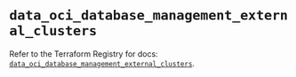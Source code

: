 # `data_oci_database_management_external_clusters`

Refer to the Terraform Registry for docs: [`data_oci_database_management_external_clusters`](https://registry.terraform.io/providers/oracle/oci/7.19.0/docs/data-sources/database_management_external_clusters).
